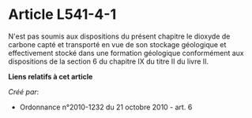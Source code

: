 # Article L541-4-1

N'est pas soumis aux dispositions du présent chapitre le dioxyde de carbone capté et transporté en vue de son stockage
géologique et effectivement stocké dans une formation géologique conformément aux dispositions de la section 6 du chapitre IX
du titre II du livre II.

**Liens relatifs à cet article**

_Créé par_:

  - Ordonnance n°2010-1232 du 21 octobre 2010 - art. 6
